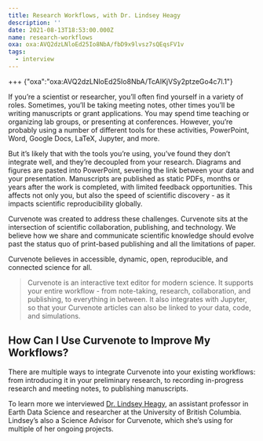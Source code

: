 ```yaml
---
title: Research Workflows, with Dr. Lindsey Heagy
description: ''
date: 2021-08-13T18:53:00.000Z
name: research-workflows
oxa: oxa:AVQ2dzLNloEd25Io8NbA/fbD9x9lvsz7sQEqsFV1v
tags:
  - interview
---
```


+++ {"oxa":"oxa:AVQ2dzLNloEd25Io8NbA/TcAIKjVSy2ptzeGo4c7l.1"}

If you’re a scientist or researcher, you’ll often find yourself in a variety of roles. Sometimes, you’ll be taking meeting notes, other times you’ll be writing manuscripts or grant applications. You may spend time teaching or organizing lab groups, or presenting at conferences. However, you’re probably using a number of different tools for these activities, PowerPoint, Word, Google Docs, LaTeX, Jupyter, and more.

But it’s likely that with the tools you’re using, you’ve found they don’t integrate well, and they’re decoupled from your research. Diagrams and figures are pasted into PowerPoint, severing the link between your data and your presentation. Manuscripts are published as static PDFs, months or years after the work is completed, with limited feedback opportunities. This affects not only you, but also the speed of scientific discovery - as it impacts scientific reproducibility globally.

Curvenote was created to address these challenges. Curvenote sits at the intersection of scientific collaboration, publishing, and technology. We believe how we share and communicate scientific knowledge should evolve past the status quo of print-based publishing and all the limitations of paper.

Curvenote believes in accessible, dynamic, open, reproducible, and connected science for all.

> Curvenote is an interactive text editor for modern science. It supports your entire workflow - from note-taking, research, collaboration, and publishing, to everything in between. It also integrates with Jupyter, so that your Curvenote articles can also be linked to your data, code, and simulations.

## How Can I Use Curvenote to Improve My Workflows?

There are multiple ways to integrate Curvenote into your existing workflows: from introducing it in your preliminary research, to recording in-progress research and meeting notes, to publishing manuscripts.

To learn more we interviewed [Dr. Lindsey Heagy](https://lindseyjh.ca/), an assistant professor in Earth Data Science and researcher at the University of British Columbia. Lindsey’s also a Science Advisor for Curvenote, which she’s using for multiple of her ongoing projects.

